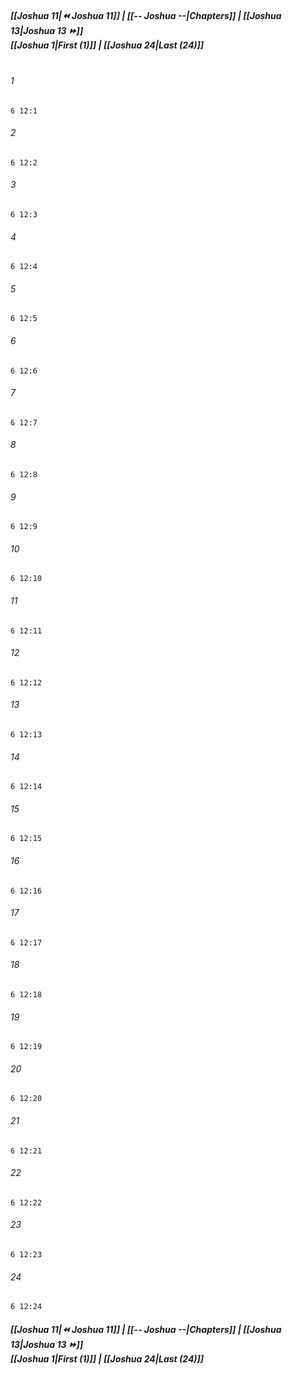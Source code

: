 
##### **[[Joshua 11|⏪ Joshua 11]] | [[-- Joshua --|Chapters]] | [[Joshua 13|Joshua 13 ⏩]]**<br>**[[Joshua 1|First (1)]] | [[Joshua 24|Last (24)]]**<br><br>

###### 1
``` verse
6 12:1
```
###### 2
``` verse
6 12:2
```
###### 3
``` verse
6 12:3
```
###### 4
``` verse
6 12:4
```
###### 5
``` verse
6 12:5
```
###### 6
``` verse
6 12:6
```
###### 7
``` verse
6 12:7
```
###### 8
``` verse
6 12:8
```
###### 9
``` verse
6 12:9
```
###### 10
``` verse
6 12:10
```
###### 11
``` verse
6 12:11
```
###### 12
``` verse
6 12:12
```
###### 13
``` verse
6 12:13
```
###### 14
``` verse
6 12:14
```
###### 15
``` verse
6 12:15
```
###### 16
``` verse
6 12:16
```
###### 17
``` verse
6 12:17
```
###### 18
``` verse
6 12:18
```
###### 19
``` verse
6 12:19
```
###### 20
``` verse
6 12:20
```
###### 21
``` verse
6 12:21
```
###### 22
``` verse
6 12:22
```
###### 23
``` verse
6 12:23
```
###### 24
``` verse
6 12:24
```

##### **[[Joshua 11|⏪ Joshua 11]] | [[-- Joshua --|Chapters]] | [[Joshua 13|Joshua 13 ⏩]]**<br>**[[Joshua 1|First (1)]] | [[Joshua 24|Last (24)]]**

